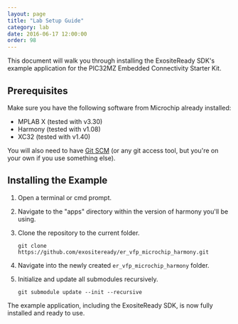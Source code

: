 ```yaml
---
layout: page
title: "Lab Setup Guide"
category: lab
date: 2016-06-17 12:00:00
order: 98
---
```


This document will walk you through installing the ExositeReady SDK's example application for the PIC32MZ Embedded Connectivity Starter Kit.

## Prerequisites

Make sure you have the following software from Microchip already installed:

* MPLAB X (tested with v3.30)
* Harmony (tested with v1.08)
* XC32 (tested with v1.40)

You will also need to have [Git SCM](https://git-scm.com/) (or any git access tool, but you're on your own if you use something else).

## Installing the Example

1. Open a terminal or cmd prompt.
2. Navigate to the "apps" directory within the version of harmony you'll be using.
3. Clone the repository to the current folder.

   ```
   git clone https://github.com/exositeready/er_vfp_microchip_harmony.git
   ```

4. Navigate into the newly created `er_vfp_microchip_harmony` folder.
5. Initialize and update all submodules recursively.

   ```
   git submodule update --init --recursive
   ```

The example application, including the ExositeReady SDK, is now fully installed and ready to use.